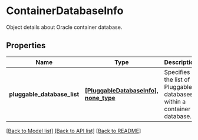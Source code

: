 # ContainerDatabaseInfo

Object details about Oracle container database.

## Properties
Name | Type | Description | Notes
------------ | ------------- | ------------- | -------------
**pluggable_database_list** | [**[PluggableDatabaseInfo], none_type**](PluggableDatabaseInfo.md) | Specifies the list of Pluggable databases within a container database. | [optional] 

[[Back to Model list]](../README.md#documentation-for-models) [[Back to API list]](../README.md#documentation-for-api-endpoints) [[Back to README]](../README.md)


